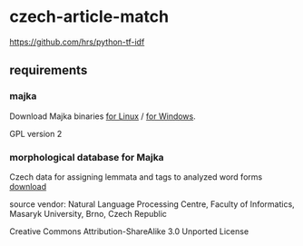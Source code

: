# czech-article-match

https://github.com/hrs/python-tf-idf

## requirements

### majka
Download Majka binaries [for Linux](https://nlp.fi.muni.cz/czech-morphology-analyser/majka) / [for Windows](https://nlp.fi.muni.cz/czech-morphology-analyser/majka.exe).

GPL version 2

### morphological database for Majka
Czech data for assigning lemmata and tags to analyzed word forms
[download](https://nlp.fi.muni.cz/czech-morphology-analyser/majka.w-lt)

source vendor: Natural Language Processing Centre, Faculty of Informatics, Masaryk University, Brno, Czech Republic

Creative Commons Attribution-ShareAlike 3.0 Unported License
